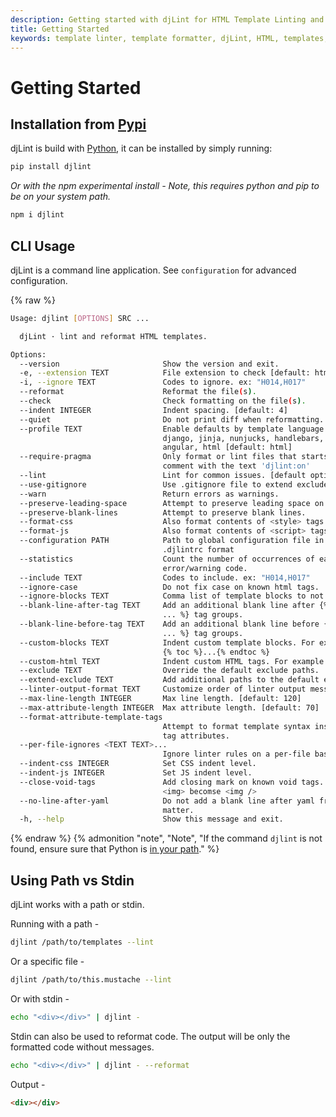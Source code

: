 ```yaml
---
description: Getting started with djLint for HTML Template Linting and Formatting. Take advantage of the easy cli interface and many formatter options.
title: Getting Started
keywords: template linter, template formatter, djLint, HTML, templates, formatter, linter, usage
---
```


# Getting Started

## Installation from [Pypi](https://pypi.org/project/djlint/)

djLint is build with [Python](https://python.org), it can be installed by simply running:

```bash
pip install djlint
```

_Or with the npm experimental install - Note, this requires python and pip to be on your system path._

```bash
npm i djlint
```

## CLI Usage

djLint is a command line application. See `configuration` for advanced configuration.

{% raw %}

```bash
Usage: djlint [OPTIONS] SRC ...

  djLint · lint and reformat HTML templates.

Options:
  --version                       Show the version and exit.
  -e, --extension TEXT            File extension to check [default: html]
  -i, --ignore TEXT               Codes to ignore. ex: "H014,H017"
  --reformat                      Reformat the file(s).
  --check                         Check formatting on the file(s).
  --indent INTEGER                Indent spacing. [default: 4]
  --quiet                         Do not print diff when reformatting.
  --profile TEXT                  Enable defaults by template language. ops:
                                  django, jinja, nunjucks, handlebars, golang,
                                  angular, html [default: html]
  --require-pragma                Only format or lint files that starts with a
                                  comment with the text 'djlint:on'
  --lint                          Lint for common issues. [default option]
  --use-gitignore                 Use .gitignore file to extend excludes.
  --warn                          Return errors as warnings.
  --preserve-leading-space        Attempt to preserve leading space on text.
  --preserve-blank-lines          Attempt to preserve blank lines.
  --format-css                    Also format contents of <style> tags.
  --format-js                     Also format contents of <script> tags.
  --configuration PATH            Path to global configuration file in
                                  .djlintrc format
  --statistics                    Count the number of occurrences of each
                                  error/warning code.
  --include TEXT                  Codes to include. ex: "H014,H017"
  --ignore-case                   Do not fix case on known html tags.
  --ignore-blocks TEXT            Comma list of template blocks to not indent.
  --blank-line-after-tag TEXT     Add an additional blank line after {% <tag>
                                  ... %} tag groups.
  --blank-line-before-tag TEXT    Add an additional blank line before {% <tag>
                                  ... %} tag groups.
  --custom-blocks TEXT            Indent custom template blocks. For example
                                  {% toc %}...{% endtoc %}
  --custom-html TEXT              Indent custom HTML tags. For example <mjml>
  --exclude TEXT                  Override the default exclude paths.
  --extend-exclude TEXT           Add additional paths to the default exclude.
  --linter-output-format TEXT     Customize order of linter output message.
  --max-line-length INTEGER       Max line length. [default: 120]
  --max-attribute-length INTEGER  Max attribute length. [default: 70]
  --format-attribute-template-tags
                                  Attempt to format template syntax inside of
                                  tag attributes.
  --per-file-ignores <TEXT TEXT>...
                                  Ignore linter rules on a per-file basis.
  --indent-css INTEGER            Set CSS indent level.
  --indent-js INTEGER             Set JS indent level.
  --close-void-tags               Add closing mark on known void tags. Ex:
                                  <img> becomse <img />
  --no-line-after-yaml            Do not add a blank line after yaml front
                                  matter.
  -h, --help                      Show this message and exit.
```

{% endraw %}
{% admonition
   "note",
   "Note",
   "If the command `djlint` is not found, ensure sure that Python is [in your path](https://www.geeksforgeeks.org/how-to-add-python-to-windows-path/)."
%}

## Using Path vs Stdin

djLint works with a path or stdin.

Running with a path -

```bash
djlint /path/to/templates --lint
```

Or a specific file -

```bash
djlint /path/to/this.mustache --lint
```

Or with stdin -

```bash
echo "<div></div>" | djlint -
```

Stdin can also be used to reformat code. The output will be only the formatted code without messages.

```bash
echo "<div></div>" | djlint - --reformat
```

Output -

```html
<div></div>
```
